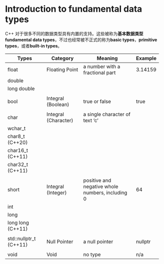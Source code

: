 # Introduction to fundamental data types

C++ 对于很多不同的数据类型具有内置的支持。这些被称为**基本数据类型 fundamental data types**，不过也经常被不正式的称为**basic types**，**primitive types**，或者**built-in types**。

| Types                  | Category             | Meaning                                          | Example |
| ---------------------- | -------------------- | ------------------------------------------------ | ------- |
| float                  | Floating Point       | a number with a fractional part                  | 3.14159 |
| double                 |                      |                                                  |         |
| long double            |                      |                                                  |         |
|                        |                      |                                                  |         |
| bool                   | Integral (Boolean)   | true or false                                    | true    |
|                        |                      |                                                  |         |
| char                   | Integral (Character) | a single character of text ‘c’                   |         |
| wchar_t                |                      |                                                  |         |
| char8_t (C++20)        |                      |                                                  |         |
| char16_t (C++11)       |                      |                                                  |         |
| char32_t (C++11)       |                      |                                                  |         |
|                        |                      |                                                  |         |
| short                  | Integral (Integer)   | positive and negative whole numbers, including 0 | 64      |
| int                    |                      |                                                  |         |
| long                   |                      |                                                  |         |
| long long (C++11)      |                      |                                                  |         |
|                        |                      |                                                  |         |
| std::nullptr_t (C++11) | Null Pointer         | a null pointer                                   | nullptr |
|                        |                      |                                                  |         |
| void                   | Void                 | no type                                          | n/a     |
